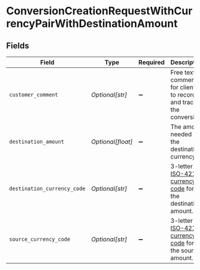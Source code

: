# ConversionCreationRequestWithCurrencyPairWithDestinationAmount


## Fields

| Field                                                                                                           | Type                                                                                                            | Required                                                                                                        | Description                                                                                                     | Example                                                                                                         |
| --------------------------------------------------------------------------------------------------------------- | --------------------------------------------------------------------------------------------------------------- | --------------------------------------------------------------------------------------------------------------- | --------------------------------------------------------------------------------------------------------------- | --------------------------------------------------------------------------------------------------------------- |
| `customer_comment`                                                                                              | *Optional[str]*                                                                                                 | :heavy_minus_sign:                                                                                              | Free text comment for clients to record and track the conversion.                                               | Converting SGD to INR during Travel.                                                                            |
| `destination_amount`                                                                                            | *Optional[float]*                                                                                               | :heavy_minus_sign:                                                                                              | The amount needed in the destination currency.                                                                  | 13.42                                                                                                           |
| `destination_currency_code`                                                                                     | *Optional[str]*                                                                                                 | :heavy_minus_sign:                                                                                              | 3-letter [ISO-4217 currency code](https://www.iso.org/iso-4217-currency-codes.html) for the destination amount. | SGD                                                                                                             |
| `source_currency_code`                                                                                          | *Optional[str]*                                                                                                 | :heavy_minus_sign:                                                                                              | 3-letter [ISO-4217 currency code](https://www.iso.org/iso-4217-currency-codes.html) for the source amount.      | USD                                                                                                             |